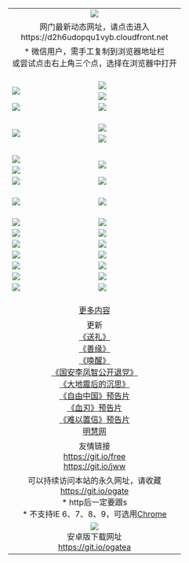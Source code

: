﻿<table>
  <tr></tr>
  <tr><td colspan=2 align=center><img src="https://cloud.githubusercontent.com/assets/11880933/13434984/f430fae2-e012-11e5-814f-c2df1e82b247.jpg" /></td></tr>
  <tr><td colspan=2 align=center>网门最新动态网址，请点击进入
<br>https://d2h6udopqu1vyb.cloudfront.net
    </td>
  </tr>
  <tr>
    <td colspan=2 align=center>* 微信用户，需手工复制到浏览器地址栏<br>或尝试点击右上角三个点，选择在浏览器中打开
    <!--br>* IE6打开动态网址须在选项中勾选TLS 1.0--></td>
  </tr>
  <tr height="20">
  <tr>
    <td rowspan=2><a href="https://d2h6udopqu1vyb.cloudfront.net/ogUP.aspx?name=11DKC.mp4&list=11DKC" target="_blank"><img src="https://d2h6udopqu1vyb.cloudfront.net/Up/11DKC1.jpg" /></a></td> 
    <td><div><a href="https://d2h6udopqu1vyb.cloudfront.net/ogUP.aspx?name=LRWS.mp4&list=LRWS" target="_blank"><img src="https://d2h6udopqu1vyb.cloudfront.net/Up/LRWS.jpg" /></a></td>
   </tr>
  <tr>
    <td><a href="https://d2h6udopqu1vyb.cloudfront.net/ogNiceVedio.aspx" target="_blank"><img src="https://d2h6udopqu1vyb.cloudfront.net/Up/11TGKDY.jpg" /></a></td>
  </tr>
  <tr>
    <td><a href="https://d2h6udopqu1vyb.cloudfront.net/ogUP.aspx?name=_EA/%CA%AE%C4%EA.mp4&count=http://odisk.org/Up/_EA/%CA%AE%C4%EA.mp4;http://odisk.org/Up/_EE/%CC%CE%B8%E7%D9%A9%B5%E7%D3%B0%A3%BA%CA%AE%C4%EA.mp4|2|%CA%AE%C4%EA|%D5%FD%C6%AC;%CC%CE%B8%E7%D9%A9%B5%E7%D3%B0" target="_blank"><img src="https://d2h6udopqu1vyb.cloudfront.net/Up/_EA/%E5%8D%81%E5%B9%B4_135.jpg" /></a></td>
    <td><a href="https://d2h6udopqu1vyb.cloudfront.net/ogUP.aspx?name=_EC%C9%FA%CB%C0%D3%EB%C2%D6%BB%D8.mp4&count=http://v.ifeng.com/documentary/discovery/201501/039bdca9-5c34-4796-b332-43b8f831efce.shtml;http://v.ifeng.com/documentary/society/201501/030cc825-2840-4536-a0b8-416c88375055.shtml;http://v.ifeng.com/documentary/society/201501/03a412f8-32ec-4e18-81ba-98acf64ec1ca.shtml;http://v.ifeng.com/documentary/society/201501/03c58012-8e01-456a-9097-615b3b24a709.shtml|4|%C9%FA%CB%C0%D3%EB%C2%D6%BB%D8" target="_blank"><img src="https://d2h6udopqu1vyb.cloudfront.net/Up/_EC/%E7%94%9F%E6%AD%BB%E4%B8%8E%E8%BD%AE%E5%9B%9E_135.jpg" /></a></td>
  </tr>
  <tr height="20">
  <tr>
    <td rowspan=2><a href="https://d2h6udopqu1vyb.cloudfront.net/ogUP.aspx?name=4EE/DJ.mp4&list=4EEDJ" target="_blank"><img src="https://d2h6udopqu1vyb.cloudfront.net/Up/4EE/DJ140.jpg"/></a></td>
    <td><a href="https://d2h6udopqu1vyb.cloudfront.net/ogUP.aspx?name=4EE/ZG.mp4&list=4EEZG" target="_blank"><img src="https://d2h6udopqu1vyb.cloudfront.net/Up/4EE/ZG0.jpg"/></a></td>
    <!--td><a href="https://d2h6udopqu1vyb.cloudfront.net/ogUP.aspx?name=4EE/QQ.mp4&list=4EEQQ" target="_blank"><img src="https://d2h6udopqu1vyb.cloudfront.net/Up/4EE/QQ0.jpg"/></a></td>
    <td><a href="https://d2h6udopqu1vyb.cloudfront.net/ogUP.aspx?name=4EE/HQ.mp4&list=4EEHQ" target="_blank"><img src="https://d2h6udopqu1vyb.cloudfront.net/Up/4EE/HQ0.jpg"/></a></td-->
  </tr>
  <tr>
    <td><a href="https://d2h6udopqu1vyb.cloudfront.net/onCO.aspx?list=XWPL&mode=m" target="_blank"><img src="https://d2h6udopqu1vyb.cloudfront.net/Up/0WZTT.jpg" /></a></td> 
  </tr>
  <tr height="20">
  <tr>
    <td><a href="https://d2h6udopqu1vyb.cloudfront.net/ogUP.aspx?name=JQR.mp4&count=2" target="_blank"><img src="https://d2h6udopqu1vyb.cloudfront.net/Up/JQR.jpg" /></a></td>   
    <td rowspan=2><a href="https://d2h6udopqu1vyb.cloudfront.net/ogUP.aspx?name=JP.mp4&count=9" target="_blank"><img src="https://d2h6udopqu1vyb.cloudfront.net/Up/JP.jpg" /></td>
  </tr>
  <tr>
    <td><a href="https://d2h6udopqu1vyb.cloudfront.net/ogUP.aspx?name=WH.mp4" target="_blank"><img src="https://d2h6udopqu1vyb.cloudfront.net/Up/WH.jpg" /></a></td>
  </tr>
  <tr>
    <td><a href="https://d2h6udopqu1vyb.cloudfront.net/ogUP.aspx?name=SSZJ.mp4&list=SSZJ" target="_blank"><img src="https://d2h6udopqu1vyb.cloudfront.net/Up/SSZJ.jpg" /></a></td>
    <td><a href="https://d2h6udopqu1vyb.cloudfront.net/ogUP.aspx?name=WLSH.mp4&count=2" target="_blank"><img src="https://d2h6udopqu1vyb.cloudfront.net/Up/WLSH.jpg" /></a</td>
  </tr>
  <tr height="20">
  <tr>
    <td><a href="https://d2h6udopqu1vyb.cloudfront.net/ogUP.aspx?name=ZY.mp4&count=2015|16" target="_blank"><img src="https://d2h6udopqu1vyb.cloudfront.net/Up/ZY.jpg" /></a</td>
    <td><a href="https://d2h6udopqu1vyb.cloudfront.net/ogUP.aspx?name=XTFY.mp4&count=B|2,A|24" target="_blank"><img src="https://d2h6udopqu1vyb.cloudfront.net/Up/XTFY.jpg" /></a></td>
  </tr>
  <tr height="20">
  </tr>
  <!--tr>
    <td><a href="https://d2h6udopqu1vyb.cloudfront.net/ogUP.aspx?name=4EE/GX.mp4&list=4EEGX" target="_blank"><img src="https://d2h6udopqu1vyb.cloudfront.net/Up/4EE/GX0.jpg"/></a></td>
    <td><a href="https://d2h6udopqu1vyb.cloudfront.net/ogUP.aspx?name=4EE/HD.mp4&list=4EEHD" target="_blank"><img src="https://d2h6udopqu1vyb.cloudfront.net/Up/4EE/HD0.jpg"/></a></td>
  </tr>
  <tr>
    <td><a href="https://d2h6udopqu1vyb.cloudfront.net/ogUP.aspx?name=4EE/TX.mp4&list=4EETX" target="_blank"><img src="https://d2h6udopqu1vyb.cloudfront.net/Up/4EE/TX0.jpg"/></a></td>
    <td><a href="https://d2h6udopqu1vyb.cloudfront.net/ogUP.aspx?name=4EE/WZ.mp4&list=4EEWZ" target="_blank"><img src="https://d2h6udopqu1vyb.cloudfront.net/Up/4EE/WZ0.jpg"/></a></td>
  </tr-->
  <tr>
    <td><a href="https://d2h6udopqu1vyb.cloudfront.net/onUP.aspx?name=https://d1ni6yqhqrtjo7.cloudfront.net/" target="_blank"><img src="https://d2h6udopqu1vyb.cloudfront.net/Up/0DTW.jpg"/></a></td>
    <td><a href="https://d2h6udopqu1vyb.cloudfront.net/onUP.aspx?name=https://d240ns8up8earz.cloudfront.net/acenter/" target="_blank"><img src="https://d2h6udopqu1vyb.cloudfront.net/Up/0TDW.jpg" /></a></td>
  </tr>
  <tr>
    <td><a href="https://d2h6udopqu1vyb.cloudfront.net/onUP.aspx?name=https://d4508d6vomz2p.cloudfront.net/gb/nsc413.htm" target="_blank"><img src="https://d2h6udopqu1vyb.cloudfront.net/Up/0DJY.jpg" /></a></td>
    <td><a href="https://d2h6udopqu1vyb.cloudfront.net/onUP.aspx?name=https://d4apjbhkuxer1.cloudfront.net/xtr/gb/prog204.html" target="_blank"><img src="https://d2h6udopqu1vyb.cloudfront.net/Up/0XTR.jpg" /></a></td>
  </tr>
  <tr>
    <td><a href="https://d2h6udopqu1vyb.cloudfront.net/onUP.aspx?name=https://d3aj00iefsmfgc.cloudfront.net/" target="_blank"><img src="https://d2h6udopqu1vyb.cloudfront.net/Up/0MHW.jpg" /></a></td>
    <td><a href="https://d2h6udopqu1vyb.cloudfront.net/onUP.aspx?name=https://d20wz7qt14x5d2.cloudfront.net/" target="_blank"><img src="https://d2h6udopqu1vyb.cloudfront.net/Up/0ZJW.jpg" /></a></td>
  </tr>
  <tr>
    <td><a href="https://d2h6udopqu1vyb.cloudfront.net/ogUP.aspx?name=0FG.zip" target="_blank"><img src="https://d2h6udopqu1vyb.cloudfront.net/Up/0FG.jpg" /></a></td>
    <td><a href="https://d2h6udopqu1vyb.cloudfront.net/ogUP.aspx?name=0FGA.apk" target="_blank"><img src="https://d2h6udopqu1vyb.cloudfront.net/Up/0FGA.jpg" /></a></td>
  </tr>
  <tr>
    <td><a href="https://d2h6udopqu1vyb.cloudfront.net/ogUP.aspx?name=0U.zip" target="_blank"><img src="https://d2h6udopqu1vyb.cloudfront.net/Up/0U.jpg" /></a></td>
    <td><a href="https://d2h6udopqu1vyb.cloudfront.net/ogUP.aspx?name=0UA.apk" target="_blank"><img src="https://d2h6udopqu1vyb.cloudfront.net/Up/0UA.jpg" /></a></td>
  </tr>
  <tr>
    <td><a href="https://d2h6udopqu1vyb.cloudfront.net/ogUP.aspx?name=0iPPOTV.zip" target="_blank"><img src="https://d2h6udopqu1vyb.cloudfront.net/Up/0iPPOTV.jpg" /></a></td>
    <td><a href="https://d2h6udopqu1vyb.cloudfront.net/ogUP.aspx?name=0iNTD.apk" target="_blank"><img src="https://d2h6udopqu1vyb.cloudfront.net/Up/0iNTD.jpg" /></a></td>
  </tr>
  <!--tr>
    <td><a href="https://d2h6udopqu1vyb.cloudfront.net/ogNice.aspx" target="_blank"><img src="https://d2h6udopqu1vyb.cloudfront.net/Up/0WCYY.jpg" /></a></td>
    <td><a href="https://d2h6udopqu1vyb.cloudfront.net/onCO.aspx?list=XWPL&mode=m" target="_blank"><img src="https://d2h6udopqu1vyb.cloudfront.net/Up/0WZTT.jpg" /></a></td> 
  </tr-->
  <tr>
    <td><a href="https://d2h6udopqu1vyb.cloudfront.net/ogDY.aspx" target="_blank"><img src="https://d2h6udopqu1vyb.cloudfront.net/Up/0FK.jpg" /></a></td>
    <td><a href="https://d2h6udopqu1vyb.cloudfront.net/ogST.aspx" target="_blank"><img src="https://d2h6udopqu1vyb.cloudfront.net/Up/0ST.jpg" /></a></td> 
  </tr>
  <tr height="20">
  <tr>
    <td colspan=2 align=center><a href="https://d2h6udopqu1vyb.cloudfront.net/ogNice.aspx">更多内容</a>
    </td>
  </tr>
  <tr>
    <td colspan=2 align=center>更新<br>
      <a href="https://d2h6udopqu1vyb.cloudfront.net/ogUP.aspx?name=4ESL.mp4" target="_blank">《送礼》</a><br>
      <a href="https://d2h6udopqu1vyb.cloudfront.net/ogUP.aspx?name=4ESY.mp4" target="_blank">《善缘》</a><br>
      <a href="https://d2h6udopqu1vyb.cloudfront.net/ogUP.aspx?name=4EHX.mp4" target="_blank">《唤醒》</a><br>
      <a href="https://d2h6udopqu1vyb.cloudfront.net/ogUP.aspx?name=4LFZ.mp4" target="_blank">《国安李凤智公开退党》</a><br>
      <a href="https://d2h6udopqu1vyb.cloudfront.net/ogUP.aspx?name=4DDZHDCS.mp4" target="_blank">《大地震后的沉思》</a><br>
      <a href="https://d2h6udopqu1vyb.cloudfront.net/ogUP.aspx?name=11ZYZG0.mp4" target="_blank">《自由中国》预告片</a><br>
      <a href="https://d2h6udopqu1vyb.cloudfront.net/ogUP.aspx?name=11XR.mp4" target="_blank">《血刃》预告片</a><br>
      <a href="https://d2h6udopqu1vyb.cloudfront.net/ogUP.aspx?name=11NYZX.mp4&count=2" target="_blank">《难以置信》预告片</a><br>
      <a href="https://d2h6udopqu1vyb.cloudfront.net/onUP.aspx?name=https://www.minghui.org/" target="_blank">明慧网</a>
    </td>
  </tr>
  <tr>
    <td colspan=2 align=center>友情链接<br>
      <a href="https://git.io/free" target="_blank">https://git.io/free</a><br>
      <a href="https://git.io/jww" target="_blank">https://git.io/jww</a>
    </td>
  </tr>
  <tr>
    <td colspan=2 align=center>可以持续访问本站的永久网址，请收藏<br/><a href="https://git.io/ogate" target="_blank">https://git.io/ogate</a><br/>* http后一定要跟s<br/>* 不支持IE 6、7、8、9，可选用<a href="https://d2h6udopqu1vyb.cloudfront.net/ogUP.aspx?name=0ChromePortable.zip">Chrome</a></td>
  </tr>
  <tr>
    <td colspan=2 align=center><a href="https://d2h6udopqu1vyb.cloudfront.net/ogUP.aspx?name=0oGate.apk" target="_blank"><img src="https://cloud.githubusercontent.com/assets/11880933/13720399/75e143ee-e842-11e5-9f0a-1421f423c80f.jpg" /></a><br>安卓版下载网址<br><a href="https://git.io/ogatea">https://git.io/ogatea</a></td>
  </tr>
  <!--tr>
    <td colspan=2 align=center>可能失效的动态网址
    </td>
  </tr-->
</table>
